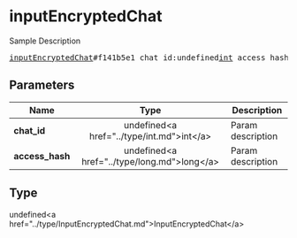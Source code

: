 # inputEncryptedChat

Sample Description

<pre>
<a href="../constructor/inputEncryptedChat.md">inputEncryptedChat</a>#f141b5e1 chat_id:undefined<a href="../type/int.md">int</a> access_hash:undefined<a href="../type/long.md">long</a> = undefined<a href="../type/InputEncryptedChat.md">InputEncryptedChat</a>;
</pre>

## Parameters

| Name | Type | Description |
|------|:----:|-------------|
| **chat_id** | undefined&lt;a href=&#34;../type/int.md&#34;&gt;int&lt;/a&gt; | Param description |
| **access_hash** | undefined&lt;a href=&#34;../type/long.md&#34;&gt;long&lt;/a&gt; | Param description |

## Type

undefined&lt;a href=&#34;../type/InputEncryptedChat.md&#34;&gt;InputEncryptedChat&lt;/a&gt;
